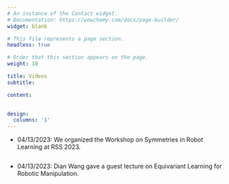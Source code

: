 ```yaml
---
# An instance of the Contact widget.
# Documentation: https://wowchemy.com/docs/page-builder/
widget: blank

# This file represents a page section.
headless: true

# Order that this section appears on the page.
weight: 10

title: Videos
subtitle:

content:
  

design:
  columns: '1'
---
```



<style>
    .responsive-video-container {
        position: relative;
        height: 0;
        overflow: hidden;
        text-align: center;
        max-width: 853px; /* Add max-width */
        margin: 0 auto; /* Center the container */
    }
    
    .responsive-video-container iframe {
        position: absolute;
        top: 0;
        left: 0;
        width: 100%;
        height: 100%;
        border: 0;
    }
</style>
<script>
    function setVideoHeight() {
        var container = document.querySelector('.responsive-video-container');
        var width = container.offsetWidth;
        var height = width * (480 / 853); // Maintain aspect ratio (height / width)
        container.style.paddingBottom = height + 'px';
    }

    window.addEventListener('resize', setVideoHeight);
    window.addEventListener('DOMContentLoaded', setVideoHeight);
</script>

[//]: # (add videos below)
[//]: # (- MM/DD/YYYY: DESCRIPTION OF VIDEO.)
[//]: # (<div class="responsive-video-container">)
[//]: # (    <iframe src="https://www.youtube.com/embed/YOUR-VIDEO-ID" frameborder="0" allow="autoplay; encrypted-media" allowfullscreen></iframe>)
[//]: # (</div>)

- 04/13/2023: We organized the Workshop on Symmetries in Robot Learning at RSS 2023.
<div class="responsive-video-container">
    <iframe src="https://www.youtube.com/embed/E2l16T0biu4" frameborder="0" allow="autoplay; encrypted-media" allowfullscreen></iframe>
</div>

- 04/13/2023: Dian Wang gave a guest lecture on Equivariant Learning for Robotic Manipulation.
<div class="responsive-video-container">
    <iframe src="https://www.youtube.com/embed/dx5rDtdv7LM" frameborder="0" allow="autoplay; encrypted-media" allowfullscreen></iframe>
</div>
